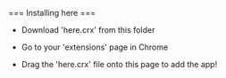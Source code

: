 === Installing here ===

* Download 'here.crx' from this folder

* Go to your 'extensions' page in Chrome

* Drag the 'here.crx' file onto this page to add the app!
